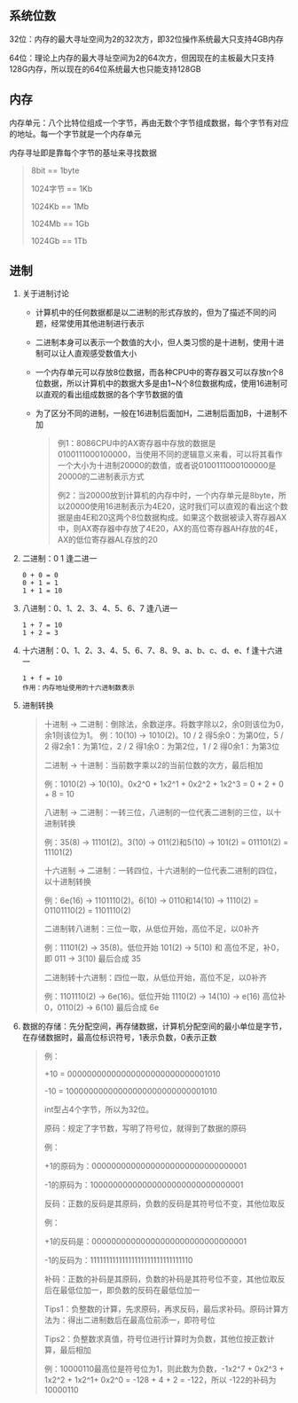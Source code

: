 ## 系统位数

32位：内存的最大寻址空间为2的32次方，即32位操作系统最大只支持4GB内存

64位：理论上内存的最大寻址空间为2的64次方，但因现在的主板最大只支持128G内存，所以现在的64位系统最大也只能支持128GB

## 内存

内存单元：八个比特位组成一个字节，再由无数个字节组成数据，每个字节有对应的地址。每一个字节就是一个内存单元

内存寻址即是靠每个字节的基址来寻找数据  

> 8bit    == 1byte
> 
> 1024字节 == 1Kb
> 
> 1024Kb  == 1Mb
> 
> 1024Mb  == 1Gb
> 
> 1024Gb  == 1Tb

## 进制

1. 关于进制讨论
   
   * 计算机中的任何数据都是以二进制的形式存放的，但为了描述不同的问题，经常使用其他进制进行表示
   
   * 二进制本身可以表示一个数值的大小，但人类习惯的是十进制，使用十进制可以让人直观感受数值大小
   
   * 一个内存单元可以存放8位数据，而各种CPU中的寄存器又可以存放n个8位数据，所以计算机中的数据大多是由1~N个8位数据构成，使用16进制可以直观的看出组成数据的各个字节数据的值
   
   * 为了区分不同的进制，一般在16进制后面加H，二进制后面加B，十进制不加
     
     > 例1：8086CPU中的AX寄存器中存放的数据是0100111000100000，当使用不同的逻辑意义来看，可以将其看作一个大小为十进制20000的数值，或者说0100111000100000是20000的二进制表示方式
     > 
     > 例2：当20000放到计算机的内存中时，一个内存单元是8byte，所以20000使用16进制表示为4E20，这时我们可以直观的看出这个数据是由4E和20这两个8位数据构成。如果这个数据被读入寄存器AX中，则AX寄存器中存放了4E20，AX的高位寄存器AH存放的4E，AX的低位寄存器AL存放的20

2. 二进制：0  1  逢二进一
   
   ```
   0 + 0 = 0
   0 + 1 = 1
   1 + 1 = 10
   ```

3. 八进制：0、1、2、3、4、5、6、7  逢八进一
   
   ```
   1 + 7 = 10
   1 + 2 = 3
   ```

4. 十六进制：0、1、2、3、4、5、6、7、8、9、a、b、c、d、e、f  逢十六进一
   
   ```
   1 + f = 10
   作用：内存地址使用的十六进制数表示
   ```

5. 进制转换
   
   > 十进制 -> 二进制：倒除法，余数逆序。将数字除以2，余0则该位为0，余1则该位为1。  例：10(10) -> 1010(2)。10 / 2 得5余0：为第0位，5 / 2 得2余1：为第1位，2 / 2 得1余0：为第2位，1 / 2 得0余1：为第3位
   > 
   > 二进制 -> 十进制：当前数字乘以2的当前位数的次方，最后相加
   > 
   > 例：1010(2) -> 10(10)。0x2^0 + 1x2^1 + 0x2^2 + 1x2^3 = 0 + 2 + 0 + 8 = 10
   > 
   > 八进制 -> 二进制：一转三位，八进制的一位代表二进制的三位，以十进制转换
   > 
   > 例：35(8) -> 11101(2)。3(10) -> 011(2)和5(10) -> 101(2) = 011101(2) = 11101(2)
   > 
   > 十六进制 -> 二进制：一转四位，十六进制的一位代表二进制的四位，以十进制转换
   > 
   > 例：6e(16) -> 1101110(2)。6(10) -> 0110和14(10) -> 1110(2) = 01101110(2) = 1101110(2)
   > 
   > 二进制转八进制：三位一取，从低位开始，高位不足，以0补齐
   > 
   > 例：11101(2) -> 35(8)。低位开始 101(2) -> 5(10) 和 高位不足，补0，即 011 -> 3(10) 最后合成 35
   > 
   > 二进制转十六进制：四位一取，从低位开始，高位不足，以0补齐
   > 
   > 例：1101110(2) -> 6e(16)。低位开始 1110(2) -> 14(10) -> e(16) 高位补0，0110(2) -> 6(10) 最后合成 6e

6. 数据的存储：先分配空间，再存储数据，计算机分配空间的最小单位是字节，在存储数据时，最高位标识符号，1表示负数，0表示正数
   
   > 例：
   > 
   > +10 = 00000000000000000000000000001010
   > 
   > -10 = 10000000000000000000000000001010
   > 
   > int型占4个字节，所以为32位。
   > 
   > 原码：规定了字节数，写明了符号位，就得到了数据的原码
   > 
   > 例：
   > 
   > +1的原码为：00000000000000000000000000000001
   > 
   > -1的原码为：10000000000000000000000000000001
   > 
   > 反码：正数的反码是其原码，负数的反码是其符号位不变，其他位取反
   > 
   > 例：
   > 
   > +1的反码是：00000000000000000000000000000001
   > 
   > -1的反码为：11111111111111111111111111111110
   > 
   > 补码：正数的补码是其原码，负数的补码是其符号位不变，其他位取反后在最低位加一，即负数的反码在最低位加一
   > 
   > Tips1：负整数的计算，先求原码，再求反码，最后求补码。原码计算方法为：得出二进制数后在最高位前添一，即符号位
   > 
   > Tips2：负整数求真值，符号位进行计算时为负数，其他位按正数计算，最后相加
   > 
   > 例：10000110最高位是符号位为1，则此数为负数，-1x2^7 + 0x2^3 + 1x2^2 + 1x2^1+ 0x2^0 = -128 + 4 + 2 = -122，所以 -122的补码为10000110 
